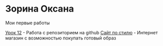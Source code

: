 

# Зорина Оксана
Мои первые работы

[Урок 12](savva21.github.io/lesson_12_glo "Моя готовая работа") - Работа с репозиторием на github
[Сайт по стилю](savva21.github.io/style_site/index_roxyvill.html "Мой первый сайт") - Интернет магазин с возможностью покупать готовый образ
